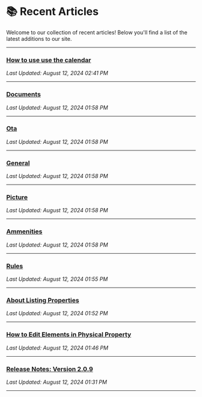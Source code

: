 
# 📚 Recent Articles

Welcome to our collection of recent articles! Below you'll find a list of the latest additions to our site.

---

### [How to use use the calendar](property/listing/calendar/price_availabilty.md)
_Last Updated: August 12, 2024 02:41 PM_

---

### [Documents](property/editor/documents.md)
_Last Updated: August 12, 2024 01:58 PM_

---

### [Ota](property/editor/ota.md)
_Last Updated: August 12, 2024 01:58 PM_

---

### [General](property/editor/general.md)
_Last Updated: August 12, 2024 01:58 PM_

---

### [Picture](property/editor/picture.md)
_Last Updated: August 12, 2024 01:58 PM_

---

### [Ammenities](property/editor/ammenities.md)
_Last Updated: August 12, 2024 01:58 PM_

---

### [Rules](property/listing/calendar/rules.md)
_Last Updated: August 12, 2024 01:55 PM_

---

### [About Listing Properties](property/listing/general.md)
_Last Updated: August 12, 2024 01:52 PM_

---

### [How to Edit Elements in Physical Property](property/physical/edit_elements.md)
_Last Updated: August 12, 2024 01:46 PM_

---

### [Release Notes: Version 2.0.9](release_notes_weboffice/2.0.9.md)
_Last Updated: August 12, 2024 01:31 PM_

---

